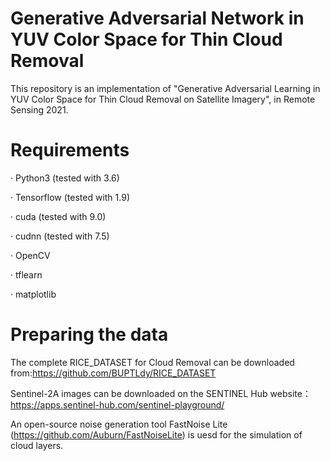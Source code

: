 # Generative Adversarial Network in YUV Color Space for Thin Cloud Removal
This repository is an implementation of "Generative Adversarial Learning in YUV Color Space for Thin Cloud Removal on Satellite Imagery", in Remote Sensing 2021.
# Requirements
· Python3 (tested with 3.6) 

· Tensorflow (tested with 1.9)

· cuda (tested with 9.0)

· cudnn (tested with 7.5)

· OpenCV

· tflearn

· matplotlib

# Preparing the data
The complete RICE_DATASET for Cloud Removal can be downloaded from:https://github.com/BUPTLdy/RICE_DATASET

Sentinel-2A images can be downloaded on the SENTINEL Hub website：https://apps.sentinel-hub.com/sentinel-playground/

An open-source noise generation tool FastNoise Lite (https://github.com/Auburn/FastNoiseLite) is uesd for the simulation of cloud layers.

